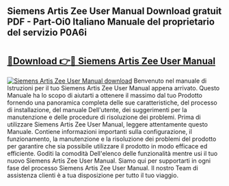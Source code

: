 ## Siemens Artis Zee User Manual Download gratuit PDF - Part-Oi0 Italiano Manuale del proprietario del servizio P0A6i

# <h2><a href="http://dfafe5.blite.top/?on=Siemens+Artis+Zee+User+Manual">🔗Download 👉🔴 Siemens Artis Zee User Manual</a></h2>

[![Siemens Artis Zee User Manual download](https://i.imgur.com/lujVjoI.png)](http://dfafe5.blite.top/?on=Siemens+Artis+Zee+User+Manual)
Benvenuto nel manuale di Istruzioni per il tuo Siemens Artis Zee User Manual appena arrivato. Questo Manuale ha lo scopo di aiutarti a ottenere il massimo dal tuo Prodotto fornendo una panoramica completa delle sue caratteristiche, del processo di installazione, del manuale Dell'utente, dei suggerimenti per la manutenzione e delle procedure di risoluzione dei problemi. Prima di utilizzare Siemens Artis Zee User Manual, leggere attentamente questo Manuale. Contiene informazioni importanti sulla configurazione, il funzionamento, la manutenzione e la risoluzione dei problemi del prodotto per garantire che sia possibile utilizzare il prodotto in modo efficace ed efficiente. Goditi la comodità Dell'elenco delle funzionalità mentre usi il tuo nuovo Siemens Artis Zee User Manual. Siamo qui per supportarti in ogni fase del processo Siemens Artis Zee User Manual. Il nostro Team di assistenza clienti è a tua disposizione per tutto il tuo viaggio.
